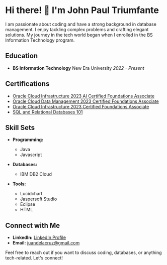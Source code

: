 # Hi there! 👋 I'm John Paul Triumfante

I am passionate about coding and have a strong background in database management. I enjoy tackling complex problems and crafting elegant solutions. My journey in the tech world began when I enrolled in the BS Information Technology program.

## Education

- **BS Information Technology**
  New Era University
  *2022 - Present*

## Certifications

- [Oracle Cloud Infrastructure 2023 AI Certified Foundations Associate]((https://catalog-education.oracle.com/pls/certview/sharebadge?id=30A9417F7A0933CFF41381AB5BB5DE7DC9E07CEAFAEFEB51C4CF0B500C7391D2&fbclid=IwAR0Aip67Bz6UpJxnHc72sCF4KFGi_jmycZdsTxTcqmJ20X0mphZfWPatktY))
- [Oracle Cloud Data Management 2023 Certified Foundations Associate]((https://catalog-education.oracle.com/pls/certview/sharebadge?id=C0DB0926FD1E4F2D95B8172CFD97BD1725CC28AD31A680EEBD9A3DF4B9E5F801&fbclid=IwAR1LcJ9sjNHs-JXhRoPulxRZxXC94uWJmud71IQm7ynVwql9QGelf2RapJs))
- [Oracle Cloud Infrastructure 2023 Certified Foundations Associate]((https://catalog-education.oracle.com/pls/certview/sharebadge?id=26C301B2CECECD0F06EC42D7672759309624CC2B95A5CDAC96E112228980112B))
- [SQL and Relational Databases 101]((https://courses.cognitiveclass.ai/certificates/5399d2acdb49488fa7cb91b3c371aabb))

## Skill Sets

- **Programming:**
  - Java
  - Javascript

- **Databases:**
  - IBM DB2 Cloud

- **Tools:**
  - Lucidchart
  - Jaspersoft Studio
  - Eclipse
  - HTML

## Connect with Me

- **LinkedIn:** [LinkedIn Profile](LinkedIn_Profile_Link)
- **Email:** juandelacruz@gmail.com

Feel free to reach out if you want to discuss coding, databases, or anything tech-related. Let's connect!

[Certification_Link_1]: # "Link to Oracle Cloud Infrastructure 2023 AI Certified Foundations Associate"
[Certification_Link_2]: # "Link to Oracle Cloud Data Management 2023 Certified Foundations Associate"
[Certification_Link_3]: # "Link to Oracle Cloud Infrastructure 2023 Certified Foundations Associate"
[Certification_Link_4]: # "Link to SQL and Relational Databases 101"
[LinkedIn_Profile_Link]: # "Link to your LinkedIn profile"
